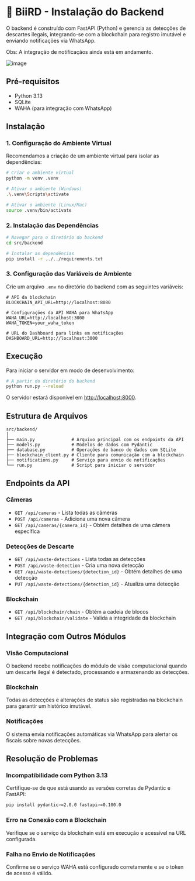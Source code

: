 # 🦅 BiiRD - Instalação do Backend 

O backend é construído com FastAPI (Python) e gerencia as detecções de descartes ilegais, integrando-se com a blockchain para registro imutável e enviando notificações via WhatsApp.

Obs: A integração de notificaçãos ainda está em andamento.

![image](https://github.com/user-attachments/assets/87342879-da1f-4c02-a199-851cece43feb)

## Pré-requisitos

- Python 3.13
- SQLite
- WAHA (para integração com WhatsApp)

## Instalação

### 1. Configuração do Ambiente Virtual

Recomendamos a criação de um ambiente virtual para isolar as dependências:

```bash
# Criar o ambiente virtual
python -m venv .venv

# Ativar o ambiente (Windows)
.\.venv\Scripts\activate

# Ativar o ambiente (Linux/Mac)
source .venv/bin/activate
```

### 2. Instalação das Dependências

```bash
# Navegar para o diretório do backend
cd src/backend

# Instalar as dependências
pip install -r ../../requirements.txt
```

### 3. Configuração das Variáveis de Ambiente

Crie um arquivo `.env` no diretório do backend com as seguintes variáveis:

```
# API da blockchain
BLOCKCHAIN_API_URL=http://localhost:8080

# Configurações da API WAHA para WhatsApp
WAHA_URL=http://localhost:3000
WAHA_TOKEN=your_waha_token

# URL do Dashboard para links em notificações
DASHBOARD_URL=http://localhost:3000
```

## Execução

Para iniciar o servidor em modo de desenvolvimento:

```bash
# A partir do diretório do backend
python run.py --reload
```

O servidor estará disponível em [http://localhost:8000](http://localhost:8000).

## Estrutura de Arquivos

```
src/backend/
│
├── main.py              # Arquivo principal com os endpoints da API
├── models.py            # Modelos de dados com Pydantic
├── database.py          # Operações de banco de dados com SQLite
├── blockchain_client.py # Cliente para comunicação com a blockchain
├── notifications.py     # Serviço para envio de notificações
└── run.py               # Script para iniciar o servidor
```

## Endpoints da API

### Câmeras
- `GET /api/cameras` - Lista todas as câmeras
- `POST /api/cameras` - Adiciona uma nova câmera
- `GET /api/cameras/{camera_id}` - Obtém detalhes de uma câmera específica

### Detecções de Descarte
- `GET /api/waste-detections` - Lista todas as detecções
- `POST /api/waste-detection` - Cria uma nova detecção
- `GET /api/waste-detections/{detection_id}` - Obtém detalhes de uma detecção
- `PUT /api/waste-detections/{detection_id}` - Atualiza uma detecção

### Blockchain
- `GET /api/blockchain/chain` - Obtém a cadeia de blocos
- `GET /api/blockchain/validate` - Valida a integridade da blockchain

## Integração com Outros Módulos

### Visão Computacional
O backend recebe notificações do módulo de visão computacional quando um descarte ilegal é detectado, processando e armazenando as detecções.

### Blockchain
Todas as detecções e alterações de status são registradas na blockchain para garantir um histórico imutável.

### Notificações
O sistema envia notificações automáticas via WhatsApp para alertar os fiscais sobre novas detecções.

## Resolução de Problemas

### Incompatibilidade com Python 3.13
Certifique-se de que está usando as versões corretas de Pydantic e FastAPI:

```bash
pip install pydantic>=2.0.0 fastapi>=0.100.0
```

### Erro na Conexão com a Blockchain
Verifique se o serviço da blockchain está em execução e acessível na URL configurada.

### Falha no Envio de Notificações
Confirme se o serviço WAHA está configurado corretamente e se o token de acesso é válido.
